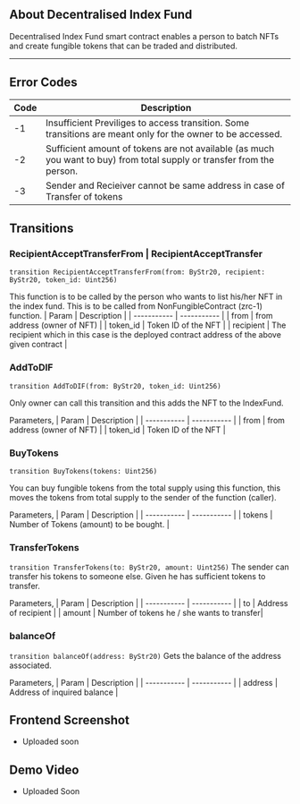 ## About Decentralised Index Fund 
Decentralised Index Fund smart contract enables a person to batch NFTs and create fungible tokens that can be traded and distributed. 

---
## Error Codes 
| Code        | Description |
| ----------- | ----------- |
| -1      | Insufficient Previliges to access transition. Some transitions are meant only for the owner to be accessed. |
| -2   | Sufficient amount of tokens are not available (as much you want to buy) from total supply or transfer from the person.     |
| -3          |      Sender and Recieiver cannot be same address in case of Transfer of tokens       |

## Transitions 
### RecipientAcceptTransferFrom | RecipientAcceptTransfer
```transition RecipientAcceptTransferFrom(from: ByStr20, recipient: ByStr20, token_id: Uint256)```

This function is to be called by the person who wants to list his/her NFT in the index fund. This is to be called from NonFungibleContract (zrc-1) function. 
| Param        | Description |
| ----------- | ----------- |
| from      | from address (owner of NFT) |
| token_id   | Token ID of the NFT    |
| recipient | The recipient which in this case is the deployed contract address of the above given contract |
### AddToDIF
```transition AddToDIF(from: ByStr20, token_id: Uint256)```

Only owner can call this transition and this adds the NFT to the IndexFund. 

Parameters, 
| Param        | Description |
| ----------- | ----------- |
| from      | from address (owner of NFT) |
| token_id   | Token ID of the NFT    |


### BuyTokens 
```transition BuyTokens(tokens: Uint256)```

You can buy fungible tokens from the total supply using this function, this moves the tokens from total supply to the sender of the function (caller). 

Parameters, 
| Param        | Description |
| ----------- | ----------- |
| tokens      | Number of Tokens (amount) to be bought. |


### TransferTokens
```transition TransferTokens(to: ByStr20, amount: Uint256)```
The sender can transfer his tokens to someone else. Given he has sufficient tokens to transfer. 

Parameters, 
| Param        | Description |
| ----------- | ----------- |
| to      | Address of recipient |
| amount  | Number of tokens he / she wants to transfer|

### balanceOf
```transition balanceOf(address: ByStr20)```
Gets the balance of the address associated. 

Parameters, 
| Param        | Description |
| ----------- | ----------- |
| address      | Address of inquired balance |

## Frontend Screenshot
- Uploaded soon

## Demo Video 
- Uploaded Soon 
